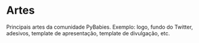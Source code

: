 # Artes
Principais artes da comunidade PyBabies. Exemplo: logo, fundo do Twitter, adesivos, template de apresentação, template de divulgação, etc. 
